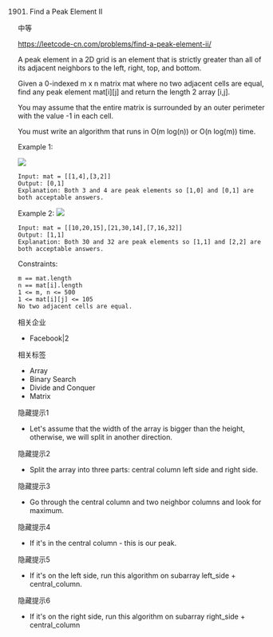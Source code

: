 1901. Find a Peak Element II

中等

https://leetcode-cn.com/problems/find-a-peak-element-ii/


A peak element in a 2D grid is an element that is strictly greater than all of its adjacent neighbors to the left, right, top, and bottom.

Given a 0-indexed m x n matrix mat where no two adjacent cells are equal, find any peak element mat[i][j] and return the length 2 array [i,j].

You may assume that the entire matrix is surrounded by an outer perimeter with the value -1 in each cell.

You must write an algorithm that runs in O(m log(n)) or O(n log(m)) time.

 

Example 1:

![](https://assets.leetcode.com/uploads/2021/06/08/1.png)

```
Input: mat = [[1,4],[3,2]]
Output: [0,1]
Explanation: Both 3 and 4 are peak elements so [1,0] and [0,1] are both acceptable answers.
```

Example 2:
![](https://assets.leetcode.com/uploads/2021/06/07/3.png)

```
Input: mat = [[10,20,15],[21,30,14],[7,16,32]]
Output: [1,1]
Explanation: Both 30 and 32 are peak elements so [1,1] and [2,2] are both acceptable answers.
``` 

Constraints:
```
m == mat.length
n == mat[i].length
1 <= m, n <= 500
1 <= mat[i][j] <= 105
No two adjacent cells are equal.
```

相关企业

- Facebook|2

相关标签
- Array
- Binary Search
- Divide and Conquer
- Matrix


隐藏提示1
- Let's assume that the width of the array is bigger than the height, otherwise, we will split in another direction.


隐藏提示2
- Split the array into three parts: central column left side and right side.

隐藏提示3
- Go through the central column and two neighbor columns and look for maximum.

隐藏提示4
- If it's in the central column - this is our peak.

隐藏提示5
- If it's on the left side, run this algorithm on subarray left_side + central_column.

隐藏提示6
- If it's on the right side, run this algorithm on subarray right_side + central_column